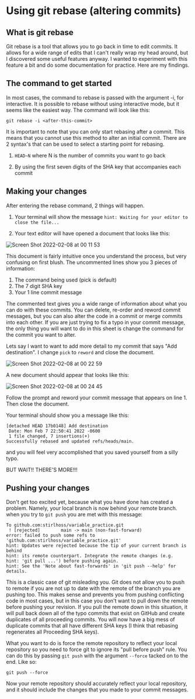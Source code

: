 # Using git rebase (altering commits)

## What is git rebase

Git rebase is a tool that allows you to go back in time to edit commits. It allows for a wide range of edits that I can't really wrap my head around, but I discovered some useful features anyway. I wanted to experiment with this feature a bit and do some documentation for practice. Here are my findings.

## The command to get started

In most cases, the command to rebase is passed with the argument -i, for interactive. It is possible to rebase without using interactive mode, but it seems like the easiest way. The command will look like this:

```
git rebase -i <after-this-commit>
```
It is important to note that you can only start rebasing after a commit. This means that you cannot use this method to alter an initial commit. There are 2 syntax's that can be used to select a starting point for rebasing.

1. `HEAD~N` where N is the number of commits you want to go back

2. By using the first seven digits of the SHA key that accompanies each commit

## Making your changes

After entering the rebase command, 2 things will happen.

1. Your terminal will show the message `hint: Waiting for your editor to close the file... `

2. Your text editor will have opened a document that looks like this:
    
![Screen Shot 2022-02-08 at 00 11 53](https://user-images.githubusercontent.com/96191917/152936124-0fe8c2f5-d9f8-4983-a177-25f911456a1b.png)

This document is fairly intuitive once you understand the process, but very confusing on first blush. The uncommented lines show you 3 pieces of information:
1. The command being used (pick is default)
2. The 7 digit SHA key
3. Your 1 line commit message

The commented text gives you a wide range of information about what you can do with these commits. You can delete, re-order and reword commit messages, but you can also alter the code in a commit or merge commits into each other. If you are just trying to fix a typo in your commit message, the only thing you will want to do in this sheet is change the command for the commit you want to alter.

Lets say I want to want to add more detail to my commit that says "Add destination". I change `pick` to `reword` and close the document.

![Screen Shot 2022-02-08 at 00 22 59](https://user-images.githubusercontent.com/96191917/152936057-acd5f6e2-fc0b-43ae-85dd-97ed7e873556.png)

A new document should appear that looks like this:

![Screen Shot 2022-02-08 at 00 24 45](https://user-images.githubusercontent.com/96191917/152936004-8a8a8689-7358-4885-a559-b2536490a714.png)

Follow the prompt and reword your commit message that appears on line 1. Then close the document.

Your terminal should show you a message like this:
```
[detached HEAD 17b0148] Add destination
 Date: Mon Feb 7 22:50:41 2022 -0600
 1 file changed, 7 insertions(+)
Successfully rebased and updated refs/heads/main.
```
and you will feel very accomplished that you saved yourself from a silly typo.

BUT WAIT!! THERE'S MORE!!!

## Pushing your changes

Don't get too excited yet, because what you have done has created a problem. Namely, your local branch is now behind your remote branch. when you try to `git push` you are met with this message:
```
To github.com:stirlhoss/variable_practice.git
 ! [rejected]        main -> main (non-fast-forward)
error: failed to push some refs to 'github.com:stirlhoss/variable_practice.git'
hint: Updates were rejected because the tip of your current branch is behind
hint: its remote counterpart. Integrate the remote changes (e.g.
hint: 'git pull ...') before pushing again.
hint: See the 'Note about fast-forwards' in 'git push --help' for details.
```
This is a classic case of git misleading you. Git does not allow you to push to remote if you are not up to date with the remote of the branch you are pushing too. This makes sense and prevents you from pushing conflicting code in most cases, but in this case you don't want to pull down the remote before pushing your revision. If you pull the remote down in this situation, it will pull back down all of the typo commits that exist on GitHub and create duplicates of all proceeding commits. You will now have a big mess of duplicate commits that all have different SHA keys (I think that rebasing regenerates all Proceeding SHA keys).

What you want to do is force the remote repository to reflect your local repository so you need to force git to ignore its "pull before push" rule. You can do this by passing `git push` with the argument `--force` tacked on to the end. Like so:
```
git push --force
```
Now your remote repository should accurately reflect your local repository, and it should include the changes that you made to your commit messages. 
